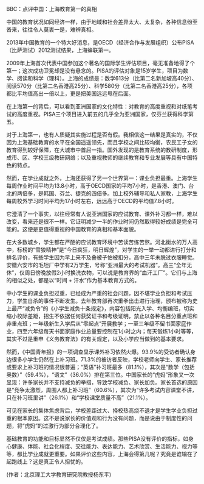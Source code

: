 BBC：点评中国：上海教育第一的真相

中国的教育状况如同经济一样，由于地域和社会差异太大、太复杂，各种信息纷至沓来，往往令人莫衷一是，难辨真相。

2013年中国教育的一个特大好消息，是OECD（经济合作与发展组织）公布PISA（比萨测试）2012测试结果，上海蝉联第一。

2009年上海首次代表中国参加这个著名的国际学生评估项目，毫无准备地得了个第一；这次成功卫冕却是没有悬念的。PISA的评估对象是15岁学生，项目为数学、阅读和科学（理科）。上海的成绩是：数学613分（比第二名新加坡高40分）、阅读570分（比第二名香港高25分）、科学580分（比第二名香港高25分），各项都比平均值高出一倍以上，更是把美国远远甩在后面。

在上海第一的背后，可以看到亚洲国家的文化特性：对教育的高度重视和对纸笔考试的高度重视。PISA三个项目进入前五的几乎全为亚洲国家，仅芬兰获得科学第五。

对于上海第一，也有人质疑其实施过程是否有假。我相信这一结果是真实的，不仅因为上海基础教育的水平在全国遥遥领先，而且学校之间比较均衡，农民工子女的教育得到较好保障，在大城市中首屈一指。国外发现的是教育系统的教研制度，形成市、区、学校三级教研网络；以及重视教师的继续教育和专业发展等具有中国特色的特点。

然而，在学业成就之外，上海还获得了另一个世界第一：课业负担最重。上海学生每周作业时间平均为13.8小时，高于OECD国家的平均7小时，是香港、澳门、台北的两倍多，是韩国、芬兰、捷克的四倍多。加上校外辅导和私人家教，上海学生每周校外学习时间平均为17小时左右，远远高于OECD的平均值7.8小时。

它澄清了一个事实，以往经常有人说亚洲国家的应试教育、课外补习都一样，难以改变，看来还是很不一样。它证明减少一半的作业时间仍然取得较好成绩是完全可能的。这便是更值得重视的中国教育的真相和基本面貌。

在大多数城乡，学生都在严酷的应试教育环境中苦读苦练苦熬。河北衡水的万人高中，标榜的“雪狼精神”是“今日疯狂，明日辉煌”，对学生的一举一动都进行打分和排名评价，有些学生因为早上来不及叠被子怕被扣分，高中三年未脱过衣服睡觉。安徽六安市的毛坦厂中学有2万学生，号称“亚洲最大的考试机器”。高三“全年无休”，仅周日傍晚放假2小时换洗衣物，可以说是教育界的“血汗工厂”。它们与上海的相似之处，都是以“时间 + 汗水”作为基本教育方式的。

中小学生的课业负担过重，已经成为严重的社会问题，因不堪学业负担和考试压力，学生自杀的事件不断发生。去年教育部再次重拳出击进行治理，颁布被称为史上最严“减负令”的《小学生减负十条规定》，内容包括阳光入学、均衡编班，切实缩小校际差距，招生不依据任何获奖证书和考级证明，禁止以各种名目分重点班和非重点班；一年级新生入学后从“零起点”开展教学；一至三年级不留书面家庭作业，四至六年级每天书面家庭作业总量要控制在1小时之内；每天锻炼1小时等等，其实不过是重申《义务教育法》的有关规定，以及小学应当做到的基本要求。

然而，《中国青年报》的一项调查显示课外补习依然火爆。93.9%的受访者确认身边很多小学生仍然在上补习班。71.3%的被访者反映，学校老师向学生、家长推荐或要求上补习班的情况很普遍；“英语”补习班最多（81.1%），其次是“数学（包括奥数）”（59.4%），“语文”（36.0%）排在第三位。中国家长的“虎妈”形象又一次显现：许多家长并不支持减负的举措，导致学校减负、家长加负。家长首选的原因是“竞争太激烈，周围人都上补习班”（60.6%），其次为“许多考试内容课堂不讲，只在补习班里讲”（26.1%）和“学校课堂质量不高”（21.1%）。

可见在家长的集体焦虑背后，学校差距过大、择校热高烧不退才是学生学业负担过重的根本原因。这不是说家长的价值观和行为没有问题，而是说由于制度性的问题，将“虎妈”的过激行为部分合理化了。

基础教育的功能和目标显然不仅仅是考试成绩。那些PISA没有评价的指标，如身心健康、体能、社会化程度、交往能力、表达能力、艺术欣赏、生活能力、视力等等，都比学业成就更重要。如果评价这些内容，上海会得第几呢？究竟是谁输在了起跑线上？这是真正令人担忧的。

(作者：北京理工大学教育研究院教授杨东平)

